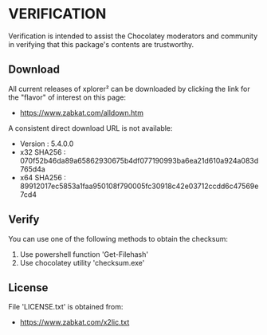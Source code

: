 # VERIFICATION
Verification is intended to assist the Chocolatey moderators and community in verifying that this package's contents are trustworthy.

## Download
All current releases of xplorer² can be downloaded by clicking the link
for the "flavor" of interest on this page:

- https://www.zabkat.com/alldown.htm

A consistent direct download URL is not available:  

- Version    : 5.4.0.0
- x32 SHA256 : 070f52b46da89a65862930675b4df077190993ba6ea21d610a924a083d765d4a
- x64 SHA256 : 89912017ec5853a1faa950108f790005fc30918c42e03712ccdd6c47569e7cd4

## Verify
You can use one of the following methods to obtain the checksum:
1. Use powershell function 'Get-Filehash'
2. Use chocolatey utility 'checksum.exe'


## License
File 'LICENSE.txt' is obtained from:
- https://www.zabkat.com/x2lic.txt
